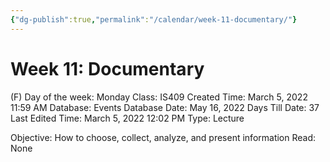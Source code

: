 ```yaml
---
{"dg-publish":true,"permalink":"/calendar/week-11-documentary/"}
---
```


# Week 11: Documentary

(F) Day of the week: Monday
Class: IS409
Created Time: March 5, 2022 11:59 AM
Database: Events Database
Date: May 16, 2022
Days Till Date: 37
Last Edited Time: March 5, 2022 12:02 PM
Type: Lecture

Objective: How to choose,
collect, analyze, and present
information
Read:
None